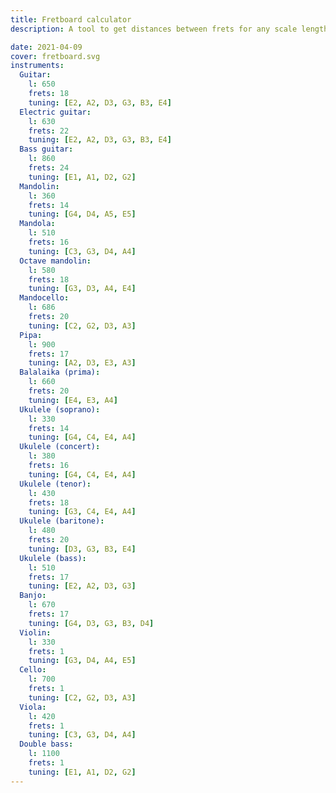 ```yaml
---
title: Fretboard calculator
description: A tool to get distances between frets for any scale length of any string instrument

date: 2021-04-09
cover: fretboard.svg
instruments:
  Guitar:
    l: 650
    frets: 18
    tuning: [E2, A2, D3, G3, B3, E4]
  Electric guitar:
    l: 630
    frets: 22
    tuning: [E2, A2, D3, G3, B3, E4]
  Bass guitar:
    l: 860
    frets: 24
    tuning: [E1, A1, D2, G2]
  Mandolin:
    l: 360
    frets: 14
    tuning: [G4, D4, A5, E5]
  Mandola:
    l: 510
    frets: 16
    tuning: [C3, G3, D4, A4]
  Octave mandolin:
    l: 580
    frets: 18
    tuning: [G3, D3, A4, E4]
  Mandocello:
    l: 686
    frets: 20
    tuning: [C2, G2, D3, A3]
  Pipa:
    l: 900
    frets: 17
    tuning: [A2, D3, E3, A3]
  Balalaika (prima):
    l: 660
    frets: 20
    tuning: [E4, E3, A4]
  Ukulele (soprano):
    l: 330
    frets: 14
    tuning: [G4, C4, E4, A4]
  Ukulele (concert):
    l: 380
    frets: 16
    tuning: [G4, C4, E4, A4]
  Ukulele (tenor):
    l: 430
    frets: 18
    tuning: [G3, C4, E4, A4]
  Ukulele (baritone):
    l: 480
    frets: 20
    tuning: [D3, G3, B3, E4]
  Ukulele (bass):
    l: 510
    frets: 17
    tuning: [E2, A2, D3, G3]
  Banjo:
    l: 670
    frets: 17
    tuning: [G4, D3, G3, B3, D4]
  Violin:
    l: 330
    frets: 1
    tuning: [G3, D4, A4, E5]
  Cello:
    l: 700
    frets: 1
    tuning: [C2, G2, D3, A3]
  Viola:
    l: 420
    frets: 1
    tuning: [C3, G3, D4, A4]
  Double bass:
    l: 1100
    frets: 1
    tuning: [E1, A1, D2, G2]
---
```


<script setup>
import fretboardTool from './tool.vue'
</script>

<fretboard-tool :instruments="$frontmatter.instruments" />
<save-svg svg="fretboard" />
